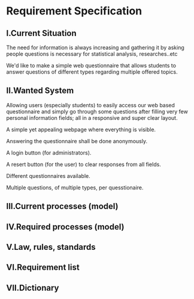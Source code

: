 # Requirement Specification

## I.Current Situation

The need for information is always increasing and gathering it by asking people questions is necessary for statistical analysis, researches..etc

We'd like to make a simple web questionnaire that allows students to answer questions of different types regarding multiple offered topics.

## II.Wanted System

Allowing users (especially students) to easily access our web based questionnaire and simply go through some questions after filling very few personal information fields; all in a responsive and super clear layout.

A simple yet appealing webpage where everything is visible.

Answering the questionnaire shall be done anonymously.

A login button (for administrators).

A resert button (for the user) to clear responses from all fields.

Different questionnaires available.

Multiple questions, of multiple types, per quesstionaire.


## III.Current processes (model)

## IV.Required processes (model)

## V.Law, rules, standards

## VI.Requirement list

## VII.Dictionary
